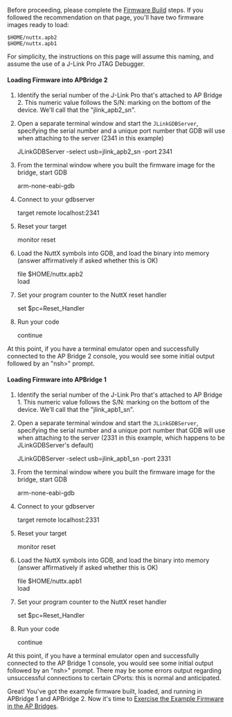 Before proceeding, please complete the [Firmware Build](Firmware-Build) steps.  If you followed the recommendation on that page, you'll have two firmware images ready to load:
````
$HOME/nuttx.apb2
$HOME/nuttx.apb1
````
For simplicity, the instructions on this page will assume this naming, and assume the use of a J-Link Pro JTAG Debugger.

#### Loading Firmware into APBridge 2
1. Identify the serial number of the J-Link Pro that's attached to AP Bridge 2.  This numeric value follows the S/N: marking on the bottom of the device.  We'll call that the "jlink_apb2_sn".
2. Open a separate terminal window and start the `JLinkGDBServer`, specifying the serial number and a unique port number that GDB will use when attaching to the server (2341 in this example)

   JLinkGDBServer -select usb=jlink_apb2_sn -port 2341
3. From the terminal window where you built the firmware image for the bridge, start GDB

    arm-none-eabi-gdb
4. Connect to your gdbserver

    target remote localhost:2341
5. Reset your target

    monitor reset
6. Load the NuttX symbols into GDB, and load the binary into memory (answer affirmatively if asked whether this is OK)

    file $HOME/nuttx.apb2  
    load
7. Set your program counter to the NuttX reset handler

    set $pc=Reset_Handler
8. Run your code

    continue

At this point, if you have a terminal emulator open and successfully connected to the AP Bridge 2 console, you would see some initial output followed by an "nsh>" prompt.

#### Loading Firmware into APBridge 1
1. Identify the serial number of the J-Link Pro that's attached to AP Bridge 1.  This numeric value follows the S/N: marking on the bottom of the device.  We'll call that the "jlink_apb1_sn".
2. Open a separate terminal window and start the `JLinkGDBServer`, specifying the serial number and a unique port number that GDB will use when attaching to the server (2331 in this example, which happens to be JLinkGDBServer's default)

   JLinkGDBServer -select usb=jlink_apb1_sn -port 2331
3. From the terminal window where you built the firmware image for the bridge, start GDB

    arm-none-eabi-gdb
4. Connect to your gdbserver

    target remote localhost:2331
5. Reset your target

    monitor reset
6. Load the NuttX symbols into GDB, and load the binary into memory (answer affirmatively if asked whether this is OK)

    file $HOME/nuttx.apb1  
    load
7. Set your program counter to the NuttX reset handler

    set $pc=Reset_Handler
8. Run your code

    continue

At this point, if you have a terminal emulator open and successfully connected to the AP Bridge 1 console, you would see some initial output followed by an "nsh>" prompt.  There may be some errors output regarding unsuccessful connections to certain CPorts: this is normal and anticipated.

Great!  You've got the example firmware built, loaded, and running in APBridge 1 and APBridge 2.  Now it's time to [Exercise the Example Firmware in the AP Bridges](Exercising-Example-Firmware-in-the-APBridges).
